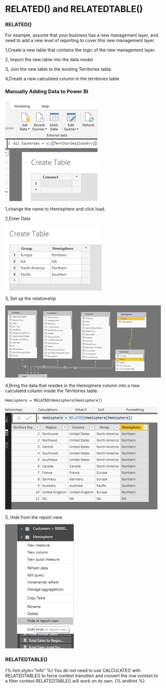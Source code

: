# RELATED\(\) and RELATEDTABLE\(\)

### RELATED\(\)

For example, assume that your business has a new management layer, and need to add a new level of reporting to cover this new management layer. 

1,Create a new table that contains the logic of the new management layer.

2, Import the new table into the data model.

3, Join the new table to the existing Territories table. 

4,Create a new calculated column in the territories table

### Manually Adding Data to Power BI

###  

![](.gitbook/assets/image%20%2863%29.png)

1,change the name to Hemisphere and click load.

2,Enter Data

![](.gitbook/assets/image%20%2851%29.png)

3, Set up the relationship

![](.gitbook/assets/image%20%2821%29.png)

4,Bring the data that resides in the Hemisphere column into a new calculated column inside the Territories table. 

```text
Hemisphere = RELATED(Hemisphere[Hemisphere])
```

![](.gitbook/assets/image%20%2825%29.png)

5, Hide from the report view

![](.gitbook/assets/image%20%2810%29.png)

### RELATEDTABLE\(\)

{% hint style="info" %}
You do not need to use CALCULATE\(\) with RELATEDTABLE\(\) to force context transition and convert the row context to a filter context.RELATEDTABLE\(\) will work on its own.
{% endhint %}



